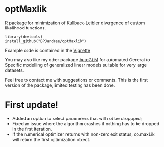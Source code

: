 
# optMaxlik
R package for minimization of Kullback-Leibler divergence of custom likelihood functions.

    library(devtools)
    install_github("BPJandree/optMaxlik")

Example code is contained in the [Vignette](https://github.com/BPJandree/optMaxlik/blob/master/optMaxlik.pdf)

You may also like my other package [AutoGLM](https://github.com/BPJandree/AutoGLM) for automated General to Specific modelling of generalized linear models suitable for very large datasets.

Feel free to contact me with suggestions or comments. This is the first version of the package, limited testing has been done.

# First update!

- Added an option to select parameters that will not be droppped;
- Fixed an issue where the algorithm crashes if nothing has to be dropped in the first iteration.
- If the numerical optimizer returns with non-zero exit status, op.maxLik will return the first optimization object.
